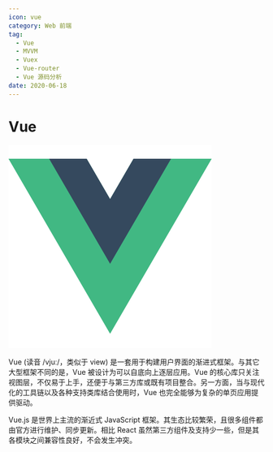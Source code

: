 ```yaml
---
icon: vue
category: Web 前端
tag: 
  - Vue
  - MVVM
  - Vuex
  - Vue-router
  - Vue 源码分析
date: 2020-06-18
---
```



# Vue

![logo](https://github.com/HarryXiong24/HarryXiong24.github.io/blob/main/public/zh/front-end/vue/logo.png?raw=true)

Vue (读音 /vjuː/，类似于 view) 是一套用于构建用户界面的渐进式框架。与其它大型框架不同的是，Vue 被设计为可以自底向上逐层应用。Vue 的核心库只关注视图层，不仅易于上手，还便于与第三方库或既有项目整合。另一方面，当与现代化的工具链以及各种支持类库结合使用时，Vue 也完全能够为复杂的单页应用提供驱动。

Vue.js 是世界上主流的渐近式 JavaScript 框架。其生态比较繁荣，且很多组件都由官方进行维护、同步更新。相比 React 虽然第三方组件及支持少一些，但是其各模块之间兼容性良好，不会发生冲突。
